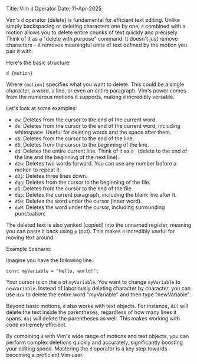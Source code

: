 Title: Vim `d` Operator
Date: 11-Apr-2025

Vim's `d` operator (delete) is fundamental for efficient text editing.  Unlike simply backspacing or deleting characters one by one, `d` combined with a motion allows you to delete entire chunks of text quickly and precisely. Think of it as a "delete with purpose" command.  It doesn't just remove characters – it removes meaningful units of text defined by the motion you pair it with.

Here's the basic structure:

```
d {motion}
```

Where `{motion}` specifies what you want to delete.  This could be a single character, a word, a line, or even an entire paragraph.  Vim's power comes from the numerous motions it supports, making `d` incredibly versatile.

Let's look at some examples:

* `dw`: Deletes from the cursor to the end of the current word.
* `de`: Deletes from the cursor to the end of the current word, including whitespace.  Useful for deleting words and the space after them.
* `d$`: Deletes from the cursor to the end of the line.
* `d0`: Deletes from the cursor to the beginning of the line.
* `dd`: Deletes the entire current line.  Think of it as `d_` (delete to the end of the line and the beginning of the next line).
* `d2w`: Deletes two words forward.  You can use any number before a motion to repeat it.
* `d3j`: Deletes three lines down.
* `dgg`: Deletes from the cursor to the beginning of the file.
* `dG`: Deletes from the cursor to the end of the file.
* `dap`: Deletes the current paragraph, including the blank line after it.
* `diw`: Deletes the word under the cursor (inner word).
* `daW`: Deletes the word under the cursor, including surrounding punctuation.

The deleted text is also yanked (copied) into the unnamed register, meaning you can paste it back using `p` (put).  This makes `d` incredibly useful for moving text around.

Example Scenario:

Imagine you have the following line:

```
const myVariable = "Hello, world!";
```

Your cursor is on the `m` of `myVariable`. You want to change `myVariable` to `newVariable`.  Instead of laboriously deleting character by character, you can use `diw` to delete the entire word "myVariable" and then type "newVariable".

Beyond basic motions, `d` also works with text objects. For instance, `di(` will delete the text inside the parentheses, regardless of how many lines it spans. `da(` will delete the parentheses as well. This makes working with code extremely efficient.


By combining `d` with Vim's wide range of motions and text objects, you can perform complex deletions quickly and accurately, significantly boosting your editing speed.  Mastering the `d` operator is a key step towards becoming a proficient Vim user.
